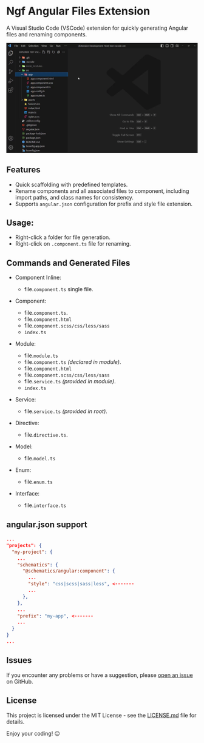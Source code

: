 # Ngf Angular Files Extension

A Visual Studio Code (VSCode) extension for quickly generating Angular files and renaming components.

<p align="center">
  <img src="https://raw.githubusercontent.com/ferhado/ferhado-angular-files/main/assets/ngf-angular-files-vsce-ext3.gif" alt="Description of GIF">
</p>

## Features

- Quick scaffolding with predefined templates.
- Rename components and all associated files to component, including import paths, and class names for consistency.
- Supports `angular.json` configuration for prefix and style file extension.

## Usage:

- Right-click a folder for file generation.
- Right-click on `.component.ts` file for renaming.

## Commands and Generated Files

- Component Inline:

  - file.`component.ts` single file.

- Component:

  - file.`component.ts`.
  - file.`component.html`
  - file.`component.scss/css/less/sass`
  - `index.ts`

- Module:

  - file.`module.ts`
  - file.`component.ts` _(declared in module)_.
  - file.`component.html`
  - file.`component.scss/css/less/sass`
  - file.`service.ts` _(provided in module)_.
  - `index.ts`

- Service:

  - file.`service.ts` _(provided in root)_.

- Directive:

  - file.`directive.ts`.

- Model:

  - file.`model.ts`

- Enum:

  - file.`enum.ts`

- Interface:
  - file.`interface.ts`

## angular.json support

```json
...
"projects": {
  "my-project": {
    ...
    "schematics": {
      "@schematics/angular:component": {
        ...
        "style": "css|scss|sass|less", <-------
        ...
      },
    },
    ...
    "prefix": "my-app", <-------
    ...
  }
}
...
```

## Issues

If you encounter any problems or have a suggestion, please [open an issue](https://github.com/ferhado/ferhado-angular-files/issues) on GitHub.

## License

This project is licensed under the MIT License - see the [LICENSE.md](LICENSE.md) file for details.

Enjoy your coding! 😉
